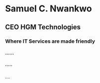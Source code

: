 # Samuel C. Nwankwo
## CEO HGM Technologies
### Where IT Services are made friendly
#### ......
##### .....
###### ....
